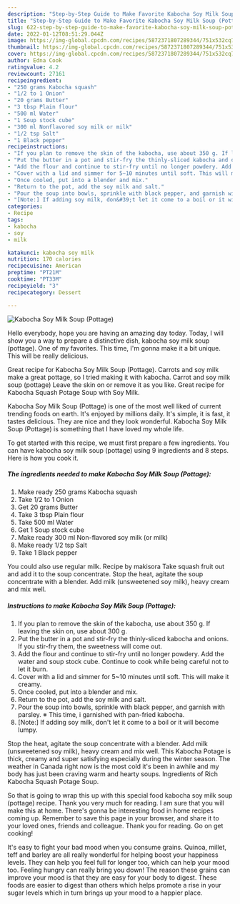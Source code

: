 ```yaml
---
description: "Step-by-Step Guide to Make Favorite Kabocha Soy Milk Soup (Pottage)"
title: "Step-by-Step Guide to Make Favorite Kabocha Soy Milk Soup (Pottage)"
slug: 622-step-by-step-guide-to-make-favorite-kabocha-soy-milk-soup-pottage
date: 2022-01-12T08:51:29.044Z
image: https://img-global.cpcdn.com/recipes/5872371807289344/751x532cq70/kabocha-soy-milk-soup-pottage-recipe-main-photo.jpg
thumbnail: https://img-global.cpcdn.com/recipes/5872371807289344/751x532cq70/kabocha-soy-milk-soup-pottage-recipe-main-photo.jpg
cover: https://img-global.cpcdn.com/recipes/5872371807289344/751x532cq70/kabocha-soy-milk-soup-pottage-recipe-main-photo.jpg
author: Edna Cook
ratingvalue: 4.2
reviewcount: 27161
recipeingredient:
- "250 grams Kabocha squash"
- "1/2 to 1 Onion"
- "20 grams Butter"
- "3 tbsp Plain flour"
- "500 ml Water"
- "1 Soup stock cube"
- "300 ml Nonflavored soy milk or milk"
- "1/2 tsp Salt"
- "1 Black pepper"
recipeinstructions:
- "If you plan to remove the skin of the kabocha, use about 350 g. If leaving the skin on, use about 300 g."
- "Put the butter in a pot and stir-fry the thinly-sliced kabocha and onions. If you stir-fry them, the sweetness will come out."
- "Add the flour and continue to stir-fry until no longer powdery. Add the water and soup stock cube. Continue to cook while being careful not to let it burn."
- "Cover with a lid and simmer for 5~10 minutes until soft. This will make it creamy."
- "Once cooled, put into a blender and mix."
- "Return to the pot, add the soy milk and salt."
- "Pour the soup into bowls, sprinkle with black pepper, and garnish with parsley. ※ This time, i garnished with pan-fried kabocha."
- "[Note:] If adding soy milk, don&#39;t let it come to a boil or it will become lumpy."
categories:
- Recipe
tags:
- kabocha
- soy
- milk

katakunci: kabocha soy milk 
nutrition: 170 calories
recipecuisine: American
preptime: "PT21M"
cooktime: "PT33M"
recipeyield: "3"
recipecategory: Dessert

---
```



![Kabocha Soy Milk Soup (Pottage)](https://img-global.cpcdn.com/recipes/5872371807289344/751x532cq70/kabocha-soy-milk-soup-pottage-recipe-main-photo.jpg)

Hello everybody, hope you are having an amazing day today. Today, I will show you a way to prepare a distinctive dish, kabocha soy milk soup (pottage). One of my favorites. This time, I'm gonna make it a bit unique. This will be really delicious.

Great recipe for Kabocha Soy Milk Soup (Pottage). Carrots and soy milk make a great pottage, so I tried making it with kabocha. Carrot and soy milk soup (pottage) Leave the skin on or remove it as you like. Great recipe for Kabocha Squash Potage Soup with Soy Milk.

Kabocha Soy Milk Soup (Pottage) is one of the most well liked of current trending foods on earth. It's enjoyed by millions daily. It's simple, it is fast, it tastes delicious. They are nice and they look wonderful. Kabocha Soy Milk Soup (Pottage) is something that I have loved my whole life.


To get started with this recipe, we must first prepare a few ingredients. You can have kabocha soy milk soup (pottage) using 9 ingredients and 8 steps. Here is how you cook it.

<!--inarticleads1-->

##### The ingredients needed to make Kabocha Soy Milk Soup (Pottage):

1. Make ready 250 grams Kabocha squash
1. Take 1/2 to 1 Onion
1. Get 20 grams Butter
1. Take 3 tbsp Plain flour
1. Take 500 ml Water
1. Get 1 Soup stock cube
1. Make ready 300 ml Non-flavored soy milk (or milk)
1. Make ready 1/2 tsp Salt
1. Take 1 Black pepper


You could also use regular milk. Recipe by makisora Take squash fruit out and add it to the soup concentrate. Stop the heat, agitate the soup concentrate with a blender. Add milk (unsweetened soy milk), heavy cream and mix well. 

<!--inarticleads2-->

##### Instructions to make Kabocha Soy Milk Soup (Pottage):

1. If you plan to remove the skin of the kabocha, use about 350 g. If leaving the skin on, use about 300 g.
1. Put the butter in a pot and stir-fry the thinly-sliced kabocha and onions. If you stir-fry them, the sweetness will come out.
1. Add the flour and continue to stir-fry until no longer powdery. Add the water and soup stock cube. Continue to cook while being careful not to let it burn.
1. Cover with a lid and simmer for 5~10 minutes until soft. This will make it creamy.
1. Once cooled, put into a blender and mix.
1. Return to the pot, add the soy milk and salt.
1. Pour the soup into bowls, sprinkle with black pepper, and garnish with parsley. ※ This time, i garnished with pan-fried kabocha.
1. [Note:] If adding soy milk, don&#39;t let it come to a boil or it will become lumpy.


Stop the heat, agitate the soup concentrate with a blender. Add milk (unsweetened soy milk), heavy cream and mix well. This Kabocha Potage is thick, creamy and super satisfying especially during the winter season. The weather in Canada right now is the most cold it&#39;s been in awhile and my body has just been craving warm and hearty soups. Ingredients of Rich Kabocha Squash Potage Soup. 

So that is going to wrap this up with this special food kabocha soy milk soup (pottage) recipe. Thank you very much for reading. I am sure that you will make this at home. There's gonna be interesting food in home recipes coming up. Remember to save this page in your browser, and share it to your loved ones, friends and colleague. Thank you for reading. Go on get cooking!

It's easy to fight your bad mood when you consume grains. Quinoa, millet, teff and barley are all really wonderful for helping boost your happiness levels. They can help you feel full for longer too, which can help your mood too. Feeling hungry can really bring you down! The reason these grains can improve your mood is that they are easy for your body to digest. These foods are easier to digest than others which helps promote a rise in your sugar levels which in turn brings up your mood to a happier place.
